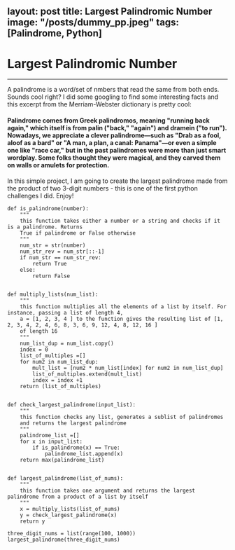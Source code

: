 layout: post
title: Largest Palindromic Number
image: "/posts/dummy_pp.jpeg"
tags: [Palindrome, Python]
---

# Largest Palindromic Number

---

A palindrome is a word/set of nmbers that read the same from both ends. Sounds cool right? I did some googling to find some interesting facts and this excerpt from the Merriam-Webster dictionary is pretty cool:

#### Palindrome comes from Greek palindromos, meaning "running back again," which itself is from palin ("back," "again") and dramein ("to run"). Nowadays, we appreciate a  clever palindrome—such as "Drab as a fool, aloof as a bard" or "A man, a plan, a canal: Panama"—or even a simple one like "race car," but in the past palindromes were more than just smart wordplay. Some folks thought they were magical, and they carved them on walls or amulets for protection.

In this simple project, I am going to create the largest palindrome made from the product of two 3-digit numbers - this is one of the first python challenges I did. Enjoy!

```
def is_palindrome(number):
    """
    this function takes either a number or a string and checks if it is a palindrome. Returns
    True if palindrome or False otherwise
    """
    num_str = str(number)
    num_str_rev = num_str[::-1]
    if num_str == num_str_rev:
        return True
    else:
        return False


def multiply_lists(num_list):
    """
    this function multiplies all the elements of a list by itself. For instance, passing a list of length 4,
    a = [1, 2, 3, 4 ] to the function gives the resulting list of [1, 2, 3, 4, 2, 4, 6, 8, 3, 6, 9, 12, 4, 8, 12, 16 ]
    of length 16
    """
    num_list_dup = num_list.copy()
    index = 0
    list_of_multiples =[]
    for num2 in num_list_dup:
        mult_list = [num2 * num_list[index] for num2 in num_list_dup]
        list_of_multiples.extend(mult_list)
        index = index +1
    return (list_of_multiples)


def check_largest_palindrome(input_list):
    """
    this function checks any list, generates a sublist of palindromes
    and returns the largest palindrome
    """
    palindrome_list =[]
    for x in input_list:
        if is_palindrome(x) == True:
            palindrome_list.append(x)
    return max(palindrome_list)


def largest_palindrome(list_of_nums):
    """
    this function takes one argument and returns the largest palindrome from a product of a list by itself 
    """
    x = multiply_lists(list_of_nums)
    y = check_largest_palindrome(x)
    return y

three_digit_nums = list(range(100, 1000))
largest_palindrome(three_digit_nums)

```

